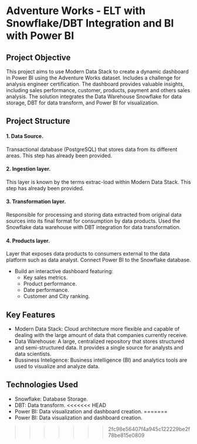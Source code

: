 # Adventure Works - ELT with Snowflake/DBT Integration and BI with Power BI

## Project Objective
This project aims to use Modern Data Stack to create a dynamic dashboard in Power BI using the Adventure Works dataset.
Includes a challenge for analysis engineer certification. The dashboard provides valuable insights, including sales performance, customer, products, payment and others sales analysis. The solution integrates the Data Warehouse Snowflake for data storage, DBT for data transform, and Power BI for visualization.

## Project Structure
#### 1. Data Source.
Transactional database (PostgreSQL) that stores data from its different areas.
This step has already been provided.
#### 2. Ingestion layer.
This layer is known by the terms extrac-load within Modern Data Stack.
This step has already been provided.
#### 3. Transformation layer.
Responsible for processing and storing data extracted from original data sources into its final format for consumption by data products.
Used the Snowflake data warehouse with DBT integration for data transformation.
#### 4. Products layer.
Layer that exposes data products to consumers external to the data platform such as data analyst.
Connect Power BI to the Snowflake database.
- Build an interactive dashboard featuring:
    - Key sales metrics.
    - Product performance.
    - Date performance.
    - Customer and City ranking.

## Key Features
- Modern Data Stack: Cloud architecture more flexible and capable of dealing with the large amount of data that companies currently receive.
- Data Warehouse: A large, centralized repository that stores structured and semi-structured data. It provides a single source for analysts and data scientists.
- Bussiness Inteligence: Business intelligence (BI) and analytics tools are used to visualize and analyze data.

## Technologies Used
- Snowflake: Database Storage.
- DBT: Data transform.
<<<<<<< HEAD
- Power BI: Data visualization and dashboard creation.
=======
- Power BI: Data visualization and dashboard creation.
>>>>>>> 2fc98e56407f4a945c122229be2f78be815e0809
